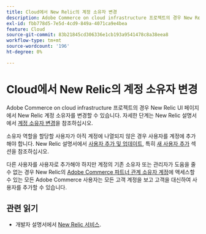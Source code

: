 ```yaml
---
title: Cloud에서 New Relic의 계정 소유자 변경
description: Adobe Commerce on cloud infrastructure 프로젝트의 경우 New Relic UI 페이지에서 New Relic 계정 소유자를 변경할 수 있습니다. 자세한 단계는 New Relic 설명서의 [계정 소유자 변경](https://docs.newrelic.com/docs/accounts/accounts/roles-permissions/change-account-owner)을 참조하십시오.
exl-id: fbb778d5-7e5d-4cd9-849a-4071ca9e4bea
feature: Cloud
source-git-commit: 83b21845cd306336e1cb193a9541478c8a38eea8
workflow-type: tm+mt
source-wordcount: '196'
ht-degree: 0%

---
```


# Cloud에서 New Relic의 계정 소유자 변경

Adobe Commerce on cloud infrastructure 프로젝트의 경우 New Relic UI 페이지에서 New Relic 계정 소유자를 변경할 수 있습니다. 자세한 단계는 New Relic 설명서에서 [계정 소유자 변경](https://docs.newrelic.com/docs/accounts/accounts/roles-permissions/change-account-owner)을 참조하십시오.

소유자 역할을 할당할 사용자가 아직 계정에 나열되지 않은 경우 사용자를 계정에 추가해야 합니다. New Relic 설명서에서 [사용자 추가 및 업데이트](https://docs.newrelic.com/docs/accounts/accounts/roles-permissions/add-update-users), 특히 [새 사용자 추가](https://docs.newrelic.com/docs/accounts/accounts/roles-permissions/add-update-users#adding_users) 섹션을 참조하십시오.

다른 사용자를 사용자로 추가해야 하지만 계정의 기존 소유자 또는 관리자가 도움을 줄 수 없는 경우 New Relic의 [Adobe Commerce 파트너 관계 소유자 계정](https://account.newrelic.com/accounts/1311131/users)에 액세스할 수 있는 모든 Adobe Commerce 사용자는 모든 고객 계정을 보고 고객을 대신하여 사용자를 추가할 수 있습니다.

## 관련 읽기

* 개발자 설명서에서 [New Relic 서비스](https://devdocs.magento.com/guides/v2.3/cloud/project/new-relic.html).
